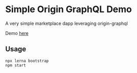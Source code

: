 # Simple Origin GraphQL Demo

A very simple marketplace dapp leveraging origin-graphql

Demo [here](https://ipfs.originprotocol.com/ipfs/QmYkiVzqmqxEmmMjCXLWFDJHhSGXCCHZ8FL3uwSHKKk4kr)

## Usage

    npx lerna bootstrap
    npm start
